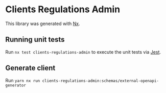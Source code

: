 <!-- gitbook-ignore -->

# Clients Regulations Admin

This library was generated with [Nx](https://nx.dev).

## Running unit tests

Run `nx test clients-regulations-admin` to execute the unit tests via [Jest](https://jestjs.io).

## Generate client

Run `yarn nx run clients-regulations-admin:schemas/external-openapi-generator`
